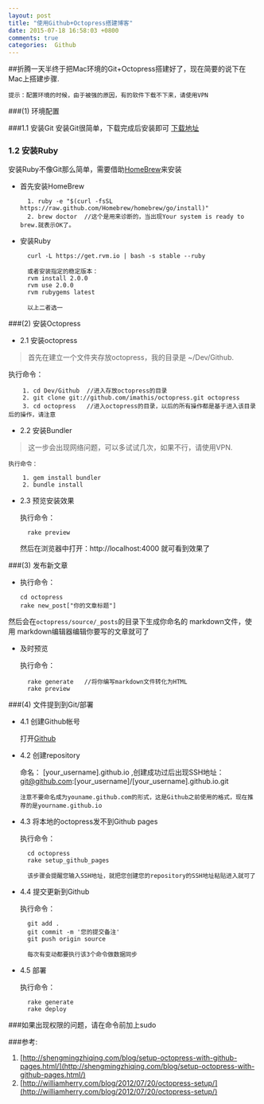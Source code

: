 ```yaml
---
layout: post
title: "使用Github+Octopress搭建博客"
date: 2015-07-18 16:58:03 +0800
comments: true
categories:  Github
---
```





##折腾一天半终于把Mac环境的Git+Octopress搭建好了，现在简要的说下在Mac上搭建步骤.

`提示：配置环境的时候，由于被强的原因，有的软件下载不下来，请使用VPN`




###(1) 环境配置

###1.1 安装Git 
安装Git很简单，下载完成后安装即可 [下载地址](http://git-scm.com/)

### 1.2 安装Ruby 
 
 安装Ruby不像Git那么简单，需要借助[HomeBrew](http://brew.sh/index_zh-cn.html)来安装
 	
* 首先安装HomeBrew 	

		1. ruby -e "$(curl -fsSL https://raw.github.com/Homebrew/homebrew/go/install)"  
		2. brew doctor  //这个是用来诊断的，当出现Your system is ready to brew.就表示OK了。

* 安装Ruby

		curl -L https://get.rvm.io | bash -s stable --ruby
		
		或者安装指定的稳定版本：
		rvm install 2.0.0
		rvm use 2.0.0	
		rvm rubygems latest
	
		以上二者选一
				
			

###(2) 安装Octopress

* 2.1 安装octopress<br/>

> 首先在建立一个文件夹存放octopress，我的目录是 ~/Dev/Github.

  执行命令：
 
		1. cd Dev/Github  //进入存放octopress的目录
		2. git clone git://github.com/imathis/octopress.git octopress
		3. cd octopress   //进入octopress的目录，以后的所有操作都是基于进入该目录后的操作，请注意

* 2.2 安装Bundler<br/>
>	这一步会出现网络问题，可以多试试几次，如果不行，请使用VPN.
	
	执行命令：
	 	
		1. gem install bundler
		2. bundle install
		
* 2.3 预览安装效果
		
	执行命令：
	
		rake preview
			
	然后在浏览器中打开：http://localhost:4000 就可看到效果了	



###(3) 发布新文章
	
  * 执行命令：
  
		cd octopress
		rake new_post["你的文章标题"]
   
   然后会在`octopress/source/_posts`的目录下生成你命名的 markdown文件，使用 markdown编辑器编辑你要写的文章就可了
	
* 及时预览

   执行命令：
		
		rake generate   //将你编写markdown文件转化为HTML
		rake preview    
		 
		 
		
		
		
###(4) 文件提到到Git/部署
* 4.1 创建Github帐号

	打开[Github](http://github.com)

* 4.2 创建repository 

	命名： [your_username].github.io ,创建成功过后出现SSH地址：git@github.com:[your_username]/[your_username].github.io.git
	
	`注意不要命名成为youname.github.com的形式，这是Github之前使用的格式，现在推荐的是yourname.github.io`
	
* 4.3 将本地的octopress发不到Github pages

   执行命令：
		
		cd octopress
		rake setup_github_pages
		
		该步骤会提醒您输入SSH地址，就把您创建您的repository的SSH地址粘贴进入就可了	   	
* 4.4 提交更新到Github
   
   执行命令：
   
		git add .
		git commit -m '您的提交备注'
		git push origin source
		
		每次有变动都要执行该3个命令做数据同步

* 4.5 部署
   
   执行命令：
		
		rake generate
		rake deploy
		
		   
   		   	
	
	



###如果出现权限的问题，请在命令前加上sudo



###参考:
1. [http://shengmingzhiqing.com/blog/setup-octopress-with-github-pages.html/](http://shengmingzhiqing.com/blog/setup-octopress-with-github-pages.html/)
1. [http://williamherry.com/blog/2012/07/20/octopress-setup/](http://williamherry.com/blog/2012/07/20/octopress-setup/)